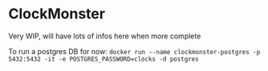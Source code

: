 # ClockMonster

Very WIP, will have lots of infos here when more complete

To run a postgres DB for now: `docker run --name clockmonster-postgres -p 5432:5432 -it -e POSTGRES_PASSWORD=clocks -d postgres`